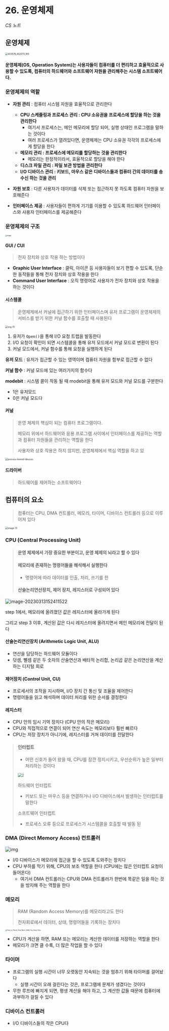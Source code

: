 # 26. 운영체제

*CS 노트*



## 운영체제

<img src="26_운영체제.assets/403576_402070_185.jpg" alt="403576_402070_185" style="zoom:50%;" />

#### 운영체제(OS, Operation System)는 사용자들이 컴퓨터를 더 편리하고 효율적으로 사용할 수 있도록, 컴퓨터의 하드웨어와 소프트웨어 자원을 관리해주는 시스템 소프트웨어다.



### 운영체제의 역할

- **자원 관리** : 컴퓨터 시스템 자원을 효율적으로 관리한다
  - **CPU 스케줄링과 프로세스 관리 : CPU 소유권을 프로세스에 할당을 하는 것을 관리한다**
    - 여기서 프로세스는, 메인 메모리에 할당 되어, 실행 상태인 프로그램을 말하는 것이다
    - 여러 프로세스가 열려있다면, 운영체제는 CPU 소유권 각각의 프로세스에게 할당을 한다
  - **메모리 관리 : 프로세스에 메모리를 할당하는 것을 관리한다**
    - 메모리는 한정적이라서, 효율적으로 할당을 해야 한다
  - **디스크 파일 관리 : 파일 보관 방법을 관리한다**
  - **I/O 디바이스 관리 : 키보드, 마우스 같은 디바이스들과 컴퓨터 간의 데이터를 송수신 하는 것을 관리**



- **자원 보호** : 다른 사용자가 데이터를 삭제 또는 접근하지 못 하도록 컴퓨터 자원을 보호해준다



- **인터페이스 제공** : 사용자들이 편하게 기기를 이용할 수 있도록 하드웨어 인터페이스와 사용자 인터페이스를 제공해준다





### 운영체제의 구조

<img src="26_운영체제.assets/image.png" alt="image" style="zoom: 33%;" />



#### GUI / CUI

> 전자 장치와 상호 작용 하는 방법이다

- **Graphic User Interface** : 클릭, 아이콘 등 사용자들이 보기 편할 수 있도록, 단순한 동작들을 통해 전자 장치와 상호 작용을 한다
- **Command User Interface** : 오직 명령어로 사용자가 전자 장치와 상호 작용을 하는 것이다



#### 시스템콜

> 운영체제에서 커널에 접근하기 위한 인터페이스며 유저 프로그램이 운영체제의 서비스를 받기 위한 커널 함수를 호출할 때 사용된다

<img src="26_운영체제.assets/img (1).png" alt="img (1)" style="zoom: 50%;" />

1. 유저가 `Open()`을 통해 I/O 요청 트랩을 발동한다
2. I/O 요청이 확인이 되면 시스템콜을 통해 유저 모드에서 커널 모드로 변환이 된다
3. 커널 모드에서, 커널 함수를 통해 요청을 실행하게 된다



**유저 모드** : 유저가 접근할 수 있는 영역이며 컴퓨터 자원을 함부로 접근할 수 없다

**커널 함수** : 커널 모드에 있는 여러가지의 함수다

**modebit** : 시스템 콜이 작동 될 때 modebit을 통해 유저 모드와 커널 모드를 구분한다

- 1은 유저모드
- 0은 커널 모드다



#### 커널

> 운영 체제의 핵심이 되는 컴퓨터 프로그램이다. 
>
> 메모리 위에서 하드웨어와 응용 프로그램 사이에서 인터페이스를 제공하는 역할과 컴퓨터 자원들을 관리하는 역할을 한다
>
> 사용자와 상호 작용은 하지 않지만, 운영체제에서 핵심 역할을 하고 있

 <img src="26_운영체제.assets/process-kennel-devices.png" alt="process-kennel-devices" style="zoom:50%;" />



#### 드라이버

> 하드웨어를 제어하는 소프트웨어다





## 컴퓨터의 요소

> 컴퓨터는 CPU, DMA 컨트롤러, 메모리, 타이머, 디바이스 컨트롤러 등으로 이루어져 있다

<img src="26_운영체제.assets/image (1).png" alt="image (1)" style="zoom:50%;" />

### CPU (Central Processing Unit)

> #### 운영 체제에서 가장 중요한 부분이고, 운영 체제의 뇌라고 할 수 있다
>
> #### 메모리에 존재하는 명령어들을 해석해서 실행한다
>
> - 명령어에 따라 데이터를 인출, 처리, 쓰기를 한
>
> #### 산술논리연산장치, 제어 장치, 레지스터로 구성되어 있다

![image-20230313152411522](26_운영체제.assets/image-20230313152411522.png)

step 1에서, 메모리에 올려졌던 값은 레지스터에 올라가게 된다

그리고 step 3 이후, 계산된 값은 다시 레지스터에 올려지면서 메인 메모리에 전달이 된다



#### 산술논리연산장치 (Arithmetic Logic Unit, ALU)

- 연산을 담당하는 하드웨어 모듈이다
- 덧셈, 뺄셈 같은 두 숫자의 산술연산과 배타적 논리합, 논리곱 같은 논리연산을 계산하는 디지털 회로



#### 제어장치 (Control Unit, CU)

- 프로세서의 조작을 지시하며, I/O 장치 간 통신 및 조율을 제어한다
- 명령어들을 읽고 해석하며 데이터 처리를 위한 순서를 결정한다



#### 레지스터

- CPU 안의 임시 기억 장치다 (CPU 안의 작은 메모리)
- CPU와 직접적으로 연결이 되어 연산 속도는 메모리보다 훨씬 빠르다
- CPU는 저장 장치가 아니기에, 레지스터를 거쳐 데이터를 전달한다



> #### 인터럽트
>
> - 어떤 신호가 들어 왔을 때, CPU를 잠깐 정지시키고, 우선순위가 높은 일부터 처리하는 것이다
>
> <img src="26_운영체제.assets/2.jpg" alt="2" style="zoom: 80%;" />
>
> 하드웨어 인터럽트
>
> - 키보드 또는 마우스 등을 연결하거나 I/O 디바이스에서 발생하는 인터럽트를 말한다
>
> 소프트웨어 인터럽트
>
> - 프로세스 오류 등으로 프로세스가 시스템콜을 호출할 때 발동 된





### DMA (Direct Memory Access) 컨트롤러

![img](26_운영체제.assets/img.png)

- I/0 디바이스가 메모리에 접근을 할 수 있도록 도와주는 장치다
- CPU 부하를 막기 위해, CPU의 보조 역할을 한다 (CPU에는 많은 인터럽트 요청이 들어온다)
  - 여기서 DMA 컨트롤러는 CPU와 DMA 컨트롤러가 한번에 똑같은 일을 하는 것을 방지해 주는 역할을 한다



### 메모리

> RAM (Random Access Memory)를 메모리라고도 한다
>
> 전자회로에서 데이터, 상태, 명령어들을 기록하는 장치다

<img src="26_운영체제.assets/How_to_Check_How_Much_RAM_You_Have-Hero.jpg" alt="How_to_Check_How_Much_RAM_You_Have-Hero" style="zoom: 33%;" />

- CPU가 계산을 하면, RAM 또는 메모리는 계산한 데이터를 저장하는 역할을 한다
- 메모리가 크면 클 수록, 더 많은 작업을 할 수 있다





### 타이머

- 프로그램의 실행 시간이 너무 오랫동안 지속되는 것을 멈추기 위해 타이머를 걸어놨다
  - 실행 시간이 오래 걸린다는 것은, 프로그램에 문제가 생겼다는 것이다
- 무한 루프에 빠지게 되면, 평생 계산을 해야 하고, 그 계산한 값들 때문에 컴퓨터에 과부하가 걸릴 수 있다





### 디바이스 컨트롤러

- I/O 디바이스들의 작은 CPU다
